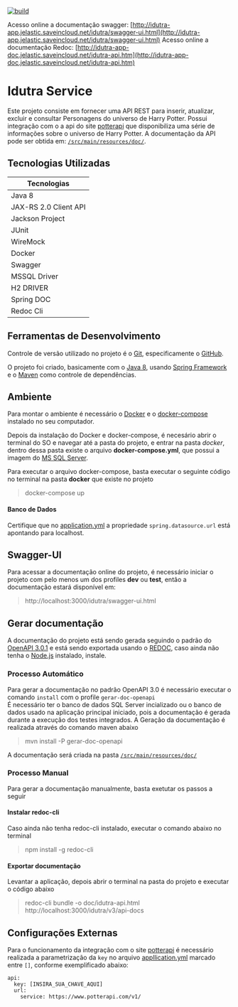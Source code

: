 [![build](https://img.shields.io/circleci/build/github/idutra/backend-spring/master)](https://circleci.com/gh/idutra/backend-spring)


Acesso online a documentação swagger: [http://idutra-app.jelastic.saveincloud.net/idutra/swagger-ui.html](http://idutra-app.jelastic.saveincloud.net/idutra/swagger-ui.html)
Acesso online a documentação Redoc: [http://idutra-app-doc.jelastic.saveincloud.net/idutra-api.htm](http://idutra-app-doc.jelastic.saveincloud.net/idutra-api.htm)

# Idutra Service
Este projeto consiste em fornecer uma API REST para inserir, atualizar, excluir e consultar Personagens do universo de Harry Potter.
Possui integração com o a api do site [potterapi](https://www.potterapi.com) que disponibiliza uma série de informações sobre o universo de Harry Potter.
A documentação da API pode ser obtida em: [`/src/main/resources/doc/`](src/main/resources/doc/).

## Tecnologias Utilizadas
| Tecnologias               |
| --------------------------|
| Java 8                    |  
| JAX-RS 2.0 Client API     |
| Jackson Project           |
| JUnit                     |
| WireMock                  |
| Docker                    |
| Swagger                   |
| MSSQL Driver              |
| H2 DRIVER                 |
| Spring DOC                |
| Redoc Cli                 |

## Ferramentas de Desenvolvimento
Controle de versão utilizado no projeto é o [Git](https://git-scm.com/), especificamente o [GitHub](https://github.com/idutra/hp-challenge).

O projeto foi criado, basicamente com o [Java 8](https://www.oracle.com/java/technologies/java8.html), usando 
[Spring Framework](https://spring.io/projects/spring-framework) e o [Maven](https://maven.apache.org/) como controle de 
dependências.

## Ambiente
Para montar o ambiente é necessário o [Docker](https://www.docker.com) e o [docker-compose](https://docs.docker.com/compose) instalado no seu computador.

Depois da instalação do Docker e docker-compose, é necesário abrir o terminal do SO e navegar até a pasta do projeto, e 
entrar na pasta _docker_, dentro dessa pasta existe o arquivo __docker-compose.yml__, que possui a imagem do [MS SQL Server](https://www.microsoft.com/en-us/sql-server/sql-server-2019).

Para executar o arquivo docker-compose, basta executar o seguinte código no terminal na pasta __docker__ que existe no projeto
> docker-compose up

#### Banco de Dados
Certifique que no [application.yml](src/resources/application.yml) a propriedade `spring.datasource.url` está apontando para localhost.

## Swagger-UI
Para acessar a documentação online do projeto, é necessário iniciar o projeto com pelo menos um dos profiles **dev** ou **test**, 
então a documentação estará disponível em:
> http://localhost:3000/idutra/swagger-ui.html

## Gerar documentação
A documentação do projeto está sendo gerada seguindo o padrão do [OpenAPI 3.0.1](https://github.com/OAI/OpenAPI-Specification/blob/master/versions/3.0.1.md) e 
está sendo exportada usando o [REDOC](https://github.com/Redocly/redoc/README.md), caso ainda não tenha o 
[Node.js](https://nodejs.org) instalado, instale.

### Processo Automático
Para gerar a documentação no padrão OpenAPI 3.0 é necessário executar o comando `install` com o profile `gerar-doc-openapi`  
É necessário ter o banco de dados SQL Server incializado ou o banco de dados usado na aplicação principal iniciado, pois a documentação é gerada durante a execução dos testes integrados.
A Geração da documentação é realizada através do comando maven abaixo
> mvn install -P gerar-doc-openapi

A documentação será criada na pasta [`/src/main/resources/doc/`](src/main/resources/doc/)

### Processo Manual
Para gerar a documentação manualmente, basta exetutar os passos a seguir

#### Instalar redoc-cli
Caso ainda não tenha redoc-cli instalado, executar o comando abaixo no terminal
> npm install -g redoc-cli

#### Exportar documentação
Levantar a aplicação, depois abrir o terminal na pasta do projeto e executar o código abaixo
>  redoc-cli bundle -o doc/idutra-api.html http://localhost:3000/idutra/v3/api-docs

## Configurações Externas
Para o funcionamento da integração com o site [potterapi](https://www.potterapi.com) é necessário realizada a parametrização da `key`
no arquivo [appllication.yml](src/main/resources/application.yaml) marcado entre `[]`, conforme exemplificado abaixo:
```
api:
  key: [INSIRA_SUA_CHAVE_AQUI]
  url:
    service: https://www.potterapi.com/v1/
```
